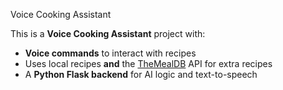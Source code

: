  Voice Cooking Assistant

This is a **Voice Cooking Assistant** project with:
-  **Voice commands** to interact with recipes
-  Uses local recipes **and** the [TheMealDB](https://www.themealdb.com/api.php) API for extra recipes
-  A **Python Flask backend** for AI logic and text-to-speech

